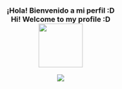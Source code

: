 <h3 align="center">
  ¡Hola! Bienvenido a mi perfil :D
  <br>
  Hi! Welcome to my profile :D
  <br>
  <img src=https://media.giphy.com/media/W5TEa73iw1fnSVjjZZ/giphy.gif width="100">
</h3>

<p align="center">
  <a href="https://github.com/DenverCoder1/readme-typing-svg"><img src="https://readme-typing-svg.herokuapp.com?lines=I+like+videogames+and+TWICE;The+magic+of+love+that+changes+an+ordinary+setting+into+a+masterpiece.+It+changes+the+night+sky+that+I+have+seen+countless+times.;Learning+with+patience"></a>
</p>
